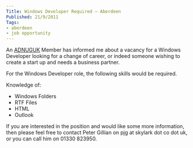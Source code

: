 ```yaml
---
Title: Windows Developer Required – Aberdeen
Published: 21/9/2011
Tags:
- aberdeen
- job opportunity
---
```


An [ADNUGUK](http://www.aberdeendevelopers.co.uk) Member has informed me about a vacancy for a Windows Developer looking for a change of career, or indeed someone wishing to create a start up and needs a business partner.

For the Windows Developer role, the following skills would be required.

Knowledge of:
- Windows Folders
- RTF Files
- HTML
- Outlook

If you are interested in the position and would like some more information, then please feel free to contact Peter Gillian on pjg at skylark dot co dot uk, or you can call him on 01330 823950.
